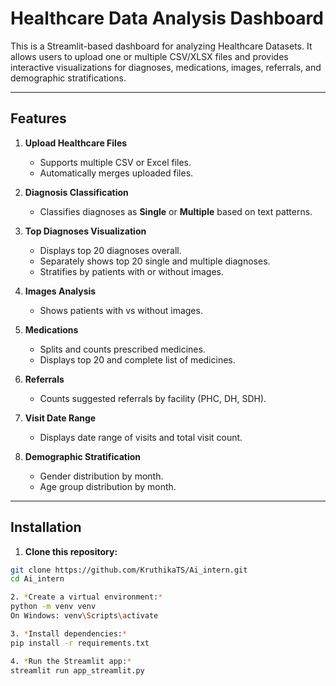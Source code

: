 # Healthcare Data Analysis Dashboard

This is a Streamlit-based dashboard for analyzing Healthcare Datasets. It allows users to upload one or multiple CSV/XLSX files and provides interactive visualizations for diagnoses, medications, images, referrals, and demographic stratifications.

---

## **Features**

1. **Upload Healthcare Files**  
   - Supports multiple CSV or Excel files.  
   - Automatically merges uploaded files.  

2. **Diagnosis Classification**  
   - Classifies diagnoses as **Single** or **Multiple** based on text patterns.  

3. **Top Diagnoses Visualization**  
   - Displays top 20 diagnoses overall.  
   - Separately shows top 20 single and multiple diagnoses.  
   - Stratifies by patients with or without images.  

4. **Images Analysis**  
   - Shows patients with vs without images.  

5. **Medications**  
   - Splits and counts prescribed medicines.  
   - Displays top 20 and complete list of medicines.  

6. **Referrals**  
   - Counts suggested referrals by facility (PHC, DH, SDH).  

7. **Visit Date Range**  
   - Displays date range of visits and total visit count.  

8. **Demographic Stratification**  
   - Gender distribution by month.  
   - Age group distribution by month.  

---

## **Installation**
1. **Clone this repository:**
```bash
git clone https://github.com/KruthikaTS/Ai_intern.git
cd Ai_intern

2. *Create a virtual environment:*
python -m venv venv
On Windows: venv\Scripts\activate

3. *Install dependencies:*
pip install -r requirements.txt

4. *Run the Streamlit app:*
streamlit run app_streamlit.py




